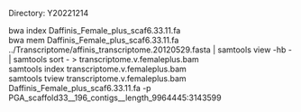 ﻿
Directory: Y20221214

bwa index Daffinis_Female_plus_scaf6.33.11.fa  
bwa mem Daffinis_Female_plus_scaf6.33.11.fa ../Transcriptome/affinis_transcriptome.20120529.fasta | samtools view -hb - | samtools sort - > transcriptome.v.femaleplus.bam  
samtools index transcriptome.v.femaleplus.bam  
samtools tview transcriptome.v.femaleplus.bam Daffinis_Female_plus_scaf6.33.11.fa -p PGA_scaffold33__196_contigs__length_9964445:3143599


